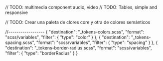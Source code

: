 // TODO: multimedia component audio, video
// TODO: Tables, simple and responsive

// TODO: Crear una paleta de clores core y otra de colores semánticos

//------------------
{
  "destination": "_tokens-colors.scss",
  "format": "scss/variables",
  "filter": {
    "type": "color"
  }
},
{
  "destination": "_tokens-spacing.scss",
  "format": "scss/variables",
  "filter": {
    "type": "spacing"
  }
},
{
  "destination": "_tokens-border-radius.scss",
  "format": "scss/variables",
  "filter": {
    "type": "borderRadius"
  }
}
